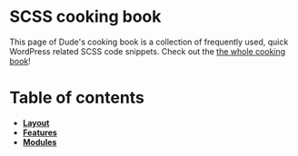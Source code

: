# SCSS cooking book

This page of Dude's cooking book is a collection of frequently used, quick WordPress related SCSS code snippets. Check out the [the whole cooking book](../README.md)!

# Table of contents

- **[Layout](layout)**
- **[Features](features)**
- **[Modules](modules)**